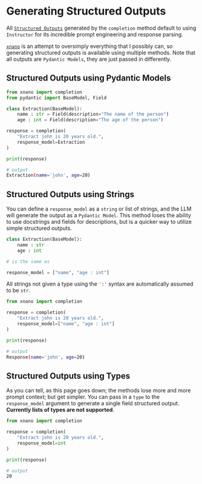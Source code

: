 # Generating Structured Outputs

All [`Structured Outputs`](#) generated by the `completion` method default to using `Instructor` for its incredible prompt engineering and response parsing. 

[`xnano`](#) is an attempt to oversimply everything that I possibly can, so generating structured outputs is available using multiple methods. Note that all outputs are `Pydantic Models`, they are just passed in differently.

## Structured Outputs using Pydantic Models

```python
from xnano import completion
from pydantic import BaseModel, Field

class Extraction(BaseModel):
    name : str = Field(description="The name of the person")
    age : int = Field(description="The age of the person")

response = completion(
    "Extract john is 20 years old.",
    response_model=Extraction
)

print(response)
```

```bash
# output
Extraction(name='john', age=20)
```

## Structured Outputs using Strings

You can define a `response_model` as a `string` or list of strings, and the LLM will generate the output as a `Pydantic Model`. This method loses the ability to use docstrings and fields for descriptions, but is a quicker way to utilize simple structured outputs.

```python
class Extraction(BaseModel):
    name : str 
    age : int 

# is the same as

response_model = ["name", "age : int"]
```

All strings not given a type using the `':'` syntax are automatically assumed to be `str`.

```python
from xnano import completion

response = completion(
    "Extract john is 20 years old.",
    response_model=["name", "age : int"]
)

print(response)
```

```bash
# output
Response(name='john', age=20)
```

## Structured Outputs using Types

As you can tell, as this page goes down; the methods lose more and more prompt context; but get simpler. You can pass in a `type` to the `response_model` argument to generate a single field structured output. __Currently lists of types are not supported__.

```python
from xnano import completion

response = completion(
    "Extract john is 20 years old.",
    response_model=int
)

print(response)
```

```bash
# output
20
```